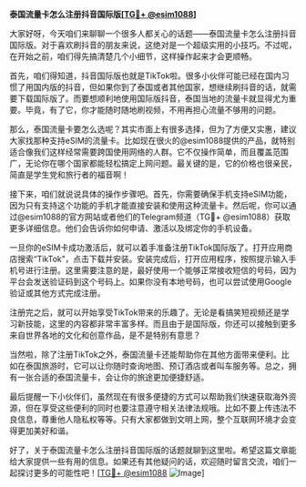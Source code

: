 **泰国流量卡怎么注册抖音国际版[[TG💪+ @esim1088](https://t.me/s/esim1088)]**

大家好呀，今天咱们来聊聊一个很多人都关心的话题——泰国流量卡怎么注册抖音国际版。对于喜欢刷抖音的朋友来说，这绝对是一个超级实用的小技巧。不过呢，在开始之前，咱们得先搞清楚几个小细节，这样操作起来才会更顺畅。

首先，咱们得知道，抖音国际版也就是TikTok啦。很多小伙伴可能已经在国内习惯了用国内版的抖音，但如果你到了泰国或者其他国家，想继续刷抖音的话，就需要下载国际版了。而要想顺利地使用国际版抖音，泰国当地的流量卡就显得尤为重要。毕竟，有了它，你才能随时随地刷视频，不用再担心流量不够用的问题。

那么，泰国流量卡要怎么选呢？其实市面上有很多选择，但为了方便又实惠，建议大家找那种支持eSIM的流量卡。比如现在很火的@esim1088提供的产品，就特别适合像我们这样经常需要跨国使用网络的人群。它不仅操作简单，而且覆盖范围广，无论你在哪个国家都能轻松搞定上网问题。最关键的是，它的价格也很亲民，简直是学生党和旅行者的福音啊！

接下来，咱们就说说具体的操作步骤吧。首先，你需要确保手机支持eSIM功能，因为只有支持这个功能的手机才能直接安装和使用这种流量卡。然后呢，你可以通过@esim1088的官方网站或者他们的Telegram频道（TG💪+ @esim1088）获取更多详细信息。他们会告诉你如何申请、激活以及绑定你的手机设备。

一旦你的eSIM卡成功激活后，就可以着手准备注册TikTok国际版了。打开应用商店搜索“TikTok”，点击下载并安装。安装完成后，打开应用程序，按照提示输入手机号进行注册。这里需要注意的是，最好使用一个能够正常接收短信的号码，因为平台会发送验证码到这个号码上。如果你没有本地号码，也可以尝试使用Google验证或其他方式完成注册。

注册完之后，就可以开始享受TikTok带来的乐趣了。无论是看搞笑短视频还是学习新技能，这里的内容都非常丰富多样。而且由于是国际版，你还可以接触到更多来自世界各地的文化和创意作品，是不是特别有意思？

当然啦，除了注册TikTok之外，泰国流量卡还能帮助你在其他方面带来便利。比如在泰国旅游时，它可以让你随时查询地图、预订酒店或者叫车服务等。总之，拥有一张合适的泰国流量卡，会让你的旅途更加便捷舒适。

最后提醒一下小伙伴们，虽然现在有很多便捷的方式可以帮助我们快速获取海外资源，但在享受这些便利的同时也要注意遵守相关法律法规哦。比如不要上传违法不良信息，尊重他人隐私权等等。只有大家都做到文明上网，整个互联网环境才会变得更加美好和谐。

好了，关于泰国流量卡怎么注册抖音国际版的话题就聊到这里啦。希望这篇文章能给大家提供一些有用的信息。如果还有其他疑问的话，欢迎随时留言交流，咱们一起探讨更多的可能性吧！[[TG💪+ @esim1088](https://t.me/s/esim1088) ![Image](https://i.postimg.cc/4NQfJmqS/Snipaste-2025-05-13-00-14-12.png)]
